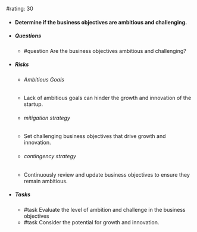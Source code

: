 #rating: 30
- #### Determine if the business objectives are ambitious and challenging.
- ##### Questions
  - #question Are the business objectives ambitious and challenging?
- ##### Risks

  - ###### Ambitious Goals
  - Lack of ambitious goals can hinder the growth and innovation of the startup.
  - ###### mitigation strategy
  - Set challenging business objectives that drive growth and innovation.
  - ###### contingency strategy
  - Continuously review and update business objectives to ensure they remain ambitious.
- ##### Tasks
  - #task Evaluate the level of ambition and challenge in the business objectives
  - #task  Consider the potential for growth and innovation.


